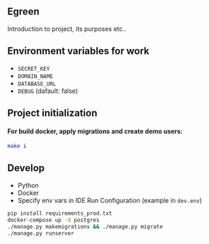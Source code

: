 ## Egreen

Introduction to project, its purposes etc..

## Environment variables for work

* `SECRET_KEY`
* `DOMAIN_NAME`
* `DATABASE_URL`
* `DEBUG` (dafault: false)

## Project initialization
#### For build docker, apply migrations and create demo users:
```bash
make i
```

## Develop

* Python
* Docker
* Specify env vars in IDE Run Configuration (example in `dev.env`)

```bash
pip install requirements_prod.txt
docker-compose up -d postgres
./manage.py makemigrations && ./manage.py migrate
./manage.py runserver
```
